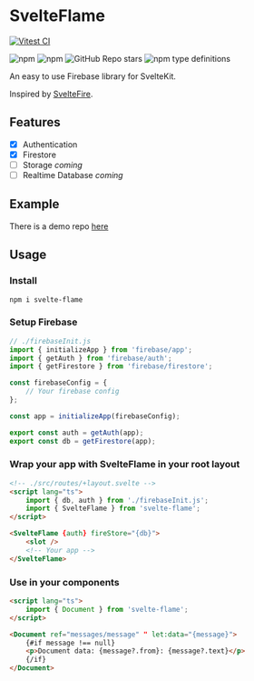 # SvelteFlame

[![Vitest CI](https://github.com/Niclassg/svelte-flame/actions/workflows/vitest.yml/badge.svg?branch=main)](https://github.com/Niclassg/svelte-flame/actions/workflows/vitest.yml)

![npm](https://img.shields.io/npm/dw/svelte-flame) ![npm](https://img.shields.io/npm/v/svelte-flame)
![GitHub Repo stars](https://img.shields.io/github/stars/Niclassg/svelte-flame)
![npm type definitions](https://img.shields.io/npm/types/svelte-flame)

An easy to use Firebase library for SvelteKit.

Inspired by [SvelteFire](https://github.com/codediodeio/sveltefire).

## Features

- [x] Authentication
- [x] Firestore
- [ ] Storage _coming_
- [ ] Realtime Database _coming_

## Example

There is a demo repo [here](https://github.com/Niclassg/svelte-flame-example)


## Usage

### Install

```npm
npm i svelte-flame
```

### Setup Firebase

```javascript
// ./firebaseInit.js
import { initializeApp } from 'firebase/app';
import { getAuth } from 'firebase/auth';
import { getFirestore } from 'firebase/firestore';

const firebaseConfig = {
	// Your firebase config
};

const app = initializeApp(firebaseConfig);

export const auth = getAuth(app);
export const db = getFirestore(app);
```

### Wrap your app with SvelteFlame in your root layout

```html
<!-- ./src/routes/+layout.svelte -->
<script lang="ts">
	import { db, auth } from './firebaseInit.js';
	import { SvelteFlame } from 'svelte-flame';
</script>

<SvelteFlame {auth} fireStore="{db}">
	<slot />
	<!-- Your app -->
</SvelteFlame>
```

### Use in your components

```html
<script lang="ts">
	import { Document } from 'svelte-flame';
</script>

<Document ref="messages/message" " let:data="{message}">
	{#if message !== null}
	<p>Document data: {message?.from}: {message?.text}</p>
	{/if}
</Document>
```
